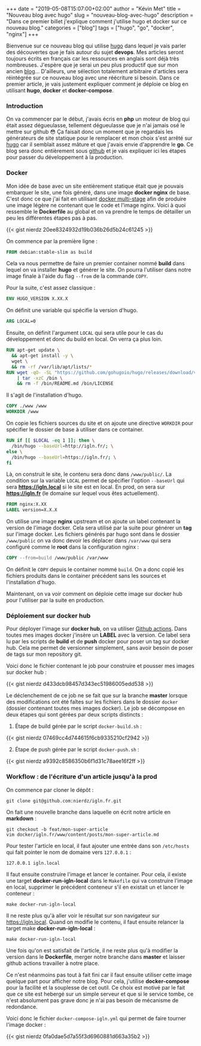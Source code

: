 +++
date = "2019-05-08T15:07:00+02:00"
author = "Kévin Met"
title = "Nouveau blog avec hugo"
slug = "nouveau-blog-avec-hugo"
description = "Dans ce premier billet j'explique comment j'utilise hugo et docker sur ce nouveau blog."
categories = ["blog"]
tags = ["hugo", "go", "docker", "nginx"]
+++

Bienvenue sur ce nouveau blog qui utilise [hugo](https://gohugo.io/) dans lequel je vais parler des découvertes que je fais autour du sujet **devops**. Mes articles seront toujours écrits en français car les ressources en anglais sont déjà très nombreuses. J'espère que je serai un peu plus productif que sur mon ancien [blog](https://mnt-tech.fr/blog/)... D'ailleurs, une sélection totalement arbitraire d'articles sera réintégrée sur ce nouveau blog avec une réécriture si besoin. Dans ce premier article, je vais justement expliquer comment je déploie ce blog en utilisant **hugo**, **docker** et **docker-compose**.

<!--more-->

### Introduction
On va commencer par le début, j'avais écris en **php** un moteur de blog qui était assez dégueulasse, tellement dégueulasse que je n'ai jamais osé le mettre sur github :flushed: Ça faisait donc un moment que je regardais les générateurs de site statique pour le remplacer et mon choix s'est arrêté sur [hugo](https://gohugo.io/) car il semblait assez mâture et que j'avais envie d'apprendre le **go**. Ce blog sera donc entièrement sous [github](https://github.com/nierdz/infra/tree/master/docker/igln.fr) et je vais expliquer ici les étapes pour passer du développement à la production.

### Docker
Mon idée de base avec un site entièrement statique était que je pouvais embarquer le site, une fois généré, dans une image **docker nginx** de base. C'est donc ce que j'ai fait en utilisant [docker multi-stage](https://docs.docker.com/develop/develop-images/multistage-build/) afin de produire une image légère ne contenant que le code et l'image nginx. Voici à quoi ressemble le **Dockerfile** au global et on va prendre le temps de détailler un peu les différentes étapes pas à pas.

{{< gist nierdz 20ee8324932d19b036b26d5b24c61245 >}}

On commence par la première ligne :

```dockerfile
FROM debian:stable-slim as build
```

Cela va nous permettre de faire un premier container nommé **build** dans lequel on va installer **hugo** et générer le site. On pourra l'utiliser dans notre image finale à l'aide du flag `--from` de la commande `COPY`.

Pour la suite, c'est assez classique :

```dockerfile
ENV HUGO_VERSION X.XX.X
```

On définit une variable qui spécifie la version d'hugo.

```dockerfile
ARG LOCAL=0
```

Ensuite, on définit l'argument `LOCAL` qui sera utile pour le cas du développement et donc du build en local. On verra ça plus loin.

```dockerfile
RUN apt-get update \
  && apt-get install -y \
  wget \
  && rm -rf /var/lib/apt/lists/*
RUN wget -qO- -SL "https://github.com/gohugoio/hugo/releases/download/v${HUGO_VERSION}/hugo_${HUGO_VERSION}_Linux-64bit.tar.gz" \
    | tar -xzC /bin \
    && rm -f /bin/README.md /bin/LICENSE
```

Il s'agit de l'installation d'hugo.

```dockerfile
COPY ./www /www
WORKDIR /www
```

On copie les fichiers sources du site et on ajoute une directive `WORKDIR` pour spécifier le dossier de base à utiliser dans ce container.

```dockerfile
RUN if [[ $LOCAL -eq 1 ]]; then \
  /bin/hugo --baseUrl=http://igln.fr/; \
else \
  /bin/hugo --baseUrl=https://igln.fr/; \
fi
```

Là, on construit le site, le contenu sera donc dans `/www/public/`. La condition sur la variable `LOCAL` permet de spécifier l'option `--baseUrl` qui sera **https://igln.local** si le site est en local. En prod, on sera sur **https://igln.fr** (le domaine sur lequel vous êtes actuellement).

```dockerfile
FROM nginx:X.XX
LABEL version=X.X.X
```

On utilise une image **nginx** upstream et on ajoute un label contenant la version de l'image docker. Cela sera utilisé par la suite pour générer un **tag** sur l'image docker. Les fichiers générés par hugo sont dans le dossier `/www/public` on va donc devoir les déplacer dans `/var/www` qui sera configuré comme le **root** dans la configuration nginx :

```dockerfile
COPY --from=build /www/public /var/www
```

On définit le `COPY` depuis le container nommé `build`. On a donc copié les fichiers produits dans le container précédent sans les sources et l'installation d'hugo.

Maintenant, on va voir comment on déploie cette image sur docker hub pour l'utiliser par la suite en production.

### Déploiement sur docker hub

Pour déployer l'image sur **docker hub**, on va utiliser [Github actions](https://github.com/features/actions). Dans toutes mes images docker j'insère un **LABEL** avec la version. Ce label sera lu par les scripts de **build** et de **push** docker pour poser un tag sur docker hub. Cela me permet de versionner simplement, sans avoir besoin de poser de tags sur mon repository git.

Voici donc le fichier contenant le job pour construire et pousser mes images sur docker hub :


{{< gist nierdz d433dcb98457d343ec51986005edd538 >}}

Le déclenchement de ce job ne se fait que sur la branche **master** lorsque des modifications ont été faîtes sur les fichiers dans le dossier `docker` (dossier contenant toutes mes images docker). Le job se décompose en deux étapes qui sont gérées par deux scripts distincts :

1. Étape de build gérée par le script `docker-build.sh` :

{{< gist nierdz 07469cc4d744615f6cb9335210cf2942 >}}

2. Étape de push gérée par le script `docker-push.sh` :

{{< gist nierdz a9392c8586350b6f1d31c78aee16f2ff >}}

### Workflow : de l'écriture d'un article jusqu'à la prod

On commence par cloner le dépôt :

```shell
git clone git@github.com:nierdz/igln.fr.git
```

On fait une nouvelle branche dans laquelle on écrit notre article en **markdown** :

```shell
git checkout -b feat/mon-super-article
vim docker/igln.fr/www/content/posts/mon-super-article.md
```

Pour tester l'article en local, il faut ajouter une entrée dans son `/etc/hosts` qui fait pointer le nom de domaine vers `127.0.0.1` :

```shell
127.0.0.1 igln.local
```

Il faut ensuite construire l'image et lancer le container. Pour cela, il existe une target  **docker-run-igln-local**  dans le `Makefile` qui va construire l'image en local, supprimer le précédent conteneur s'il en existait un et lancer le conteneur :

```shell
make docker-run-igln-local
```

Il ne reste plus qu'à aller voir le résultat sur son navigateur sur https://igln.local. Quand on modifie le contenu, il faut ensuite relancer la target make **docker-run-igln-local** :

```shell
make docker-run-igln-local
```

Une fois qu'on est satisfait de l'article, il ne reste plus qu'à modifier la version dans le **Dockerfile**, merger notre branche dans **master** et laisser github actions travailler à notre place.

Ce n'est néanmoins pas tout à fait fini car il faut ensuite utiliser cette image quelque part pour afficher notre blog. Pour cela, j'utilise **docker-compose** pour la facilité et la souplesse de cet outil. Ce choix est motivé par le fait que ce site est hebergé sur un simple serveur et que si le service tombe, ce n'est absolument pas grave donc je n'ai pas besoin de mécanisme de redondance.

Voici donc le fichier `docker-compose-igln.yml` qui permet de faire tourner l'image docker :

{{< gist nierdz 0fa0dae5d7a55f3d6960881d663a35b2 >}}
